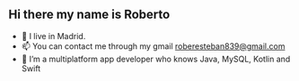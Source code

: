## Hi there my name is Roberto

- 🔭 I live in Madrid.
- 📫 You can contact me through my gmail roberesteban839@gmail.com
- 👯 I’m a multiplatform app developer who knows Java, MySQL, Kotlin and Swift 
